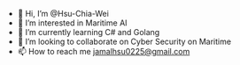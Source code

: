 - 👋 Hi, I’m @Hsu-Chia-Wei
- 👀 I’m interested in Maritime AI
- 🌱 I’m currently learning C# and Golang
- 💞️ I’m looking to collaborate on Cyber Security on Maritime
- 📫 How to reach me jamalhsu0225@gmail.com

<!---
Hsu-Chia-Wei/Hsu-Chia-Wei is a ✨ special ✨ repository because its `README.md` (this file) appears on your GitHub profile.
You can click the Preview link to take a look at your changes.
--->
